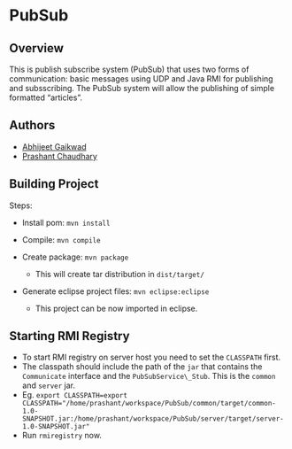 ﻿PubSub
======

## Overview

This is publish subscribe system (PubSub) that uses two forms of communication: basic messages using UDP and Java RMI for publishing and subsscribing. The PubSub system will allow the publishing of simple formatted “articles”. 

## Authors

* [Abhijeet Gaikwad](https://github.com/abhijeetvg)
* [Prashant Chaudhary](https://github.com/prashantc29)

## Building Project

Steps:

* Install pom: `mvn install`
* Compile: `mvn compile`
* Create package: `mvn package`
  * This will create tar distribution in `dist/target/`

* Generate eclipse project files: `mvn eclipse:eclipse`
  * This project can be now imported in eclipse.

## Starting RMI Registry

* To start RMI registry on server host you need to set the `CLASSPATH` first. 
* The classpath should include the path of the `jar` that contains the `Communicate` interface and the `PubSubService\_Stub`. This is the `common` and `server` jar.
* Eg. `export CLASSPATH=export CLASSPATH="/home/prashant/workspace/PubSub/common/target/common-1.0-SNAPSHOT.jar:/home/prashant/workspace/PubSub/server/target/server-1.0-SNAPSHOT.jar"`
* Run `rmiregistry` now.




